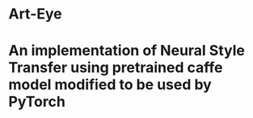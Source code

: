 # Art-Eye
# An implementation of Neural Style Transfer using pretrained caffe model modified to be used by PyTorch